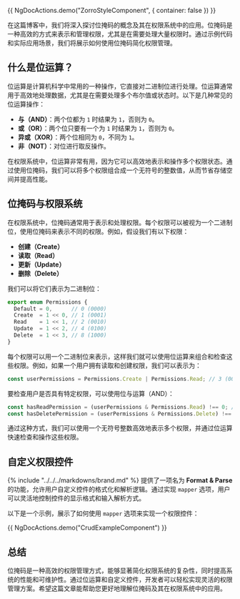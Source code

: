 {{ NgDocActions.demo("ZorroStyleComponent", { container: false }) }}

<!-- # 位掩码与权限系统 -->

在这篇博客中，我们将深入探讨位掩码的概念及其在权限系统中的应用。位掩码是一种高效的方式来表示和管理权限，尤其是在需要处理大量权限时。通过示例代码和实际应用场景，我们将展示如何使用位掩码简化权限管理。

## 什么是位运算？

位运算是计算机科学中常用的一种操作，它直接对二进制位进行处理。位运算通常用于高效地处理数据，尤其是在需要处理多个布尔值或状态时。以下是几种常见的位运算操作：

- **与（AND）**：两个位都为 `1` 时结果为 `1`，否则为 `0`。
- **或（OR）**：两个位只要有一个为 `1` 时结果为 `1`，否则为 `0`。
- **异或（XOR）**：两个位相同为 `0`，不同为 `1`。
- **非（NOT）**：对位进行取反操作。

在权限系统中，位运算非常有用，因为它可以高效地表示和操作多个权限状态。通过使用位掩码，我们可以将多个权限组合成一个无符号的整数值，从而节省存储空间并提高性能。

## 位掩码与权限系统

在权限系统中，位掩码通常用于表示和处理权限。每个权限可以被视为一个二进制位，使用位掩码来表示不同的权限。例如，假设我们有以下权限：

- **创建（Create）**
- **读取（Read）**
- **更新（Update）**
- **删除（Delete）**

我们可以将它们表示为二进制位：

```ts
export enum Permissions {
  Default = 0,      // 0 (0000)
  Create  = 1 << 0, // 1 (0001)
  Read    = 1 << 1, // 2 (0010)
  Update  = 1 << 2, // 4 (0100)
  Delete  = 1 << 3, // 8 (1000)
}
```

每个权限可以用一个二进制位来表示，这样我们就可以使用位运算来组合和检查这些权限。例如，如果一个用户拥有读取和创建权限，我们可以表示为：

```ts
const userPermissions = Permissions.Create | Permissions.Read; // 3 (0011)
```

要检查用户是否具有特定权限，可以使用位与运算（AND）：

```ts
const hasReadPermission = (userPermissions & Permissions.Read) !== 0; // true
const hasDeletePermission = (userPermissions & Permissions.Delete) !== 0; // false
```

通过这种方式，我们可以使用一个无符号整数高效地表示多个权限，并通过位运算快速检查和操作这些权限。

## 自定义权限控件

{% include "../../../markdowns/brand.md" %} 提供了一项名为 **Format & Parse** 的功能，允许用户自定义控件的格式化和解析逻辑。通过实现 `mapper` 选项，用户可以灵活地控制控件的显示格式和输入解析方式。

以下是一个示例，展示了如何使用 `mapper` 选项来实现一个权限控件：

{{ NgDocActions.demo("CrudExampleComponent") }}

## 总结

位掩码是一种高效的权限管理方式，能够显著简化权限系统的复杂性，同时提高系统的性能和可维护性。通过位运算和自定义控件，开发者可以轻松实现灵活的权限管理方案。希望这篇文章能帮助您更好地理解位掩码及其在权限系统中的应用。
